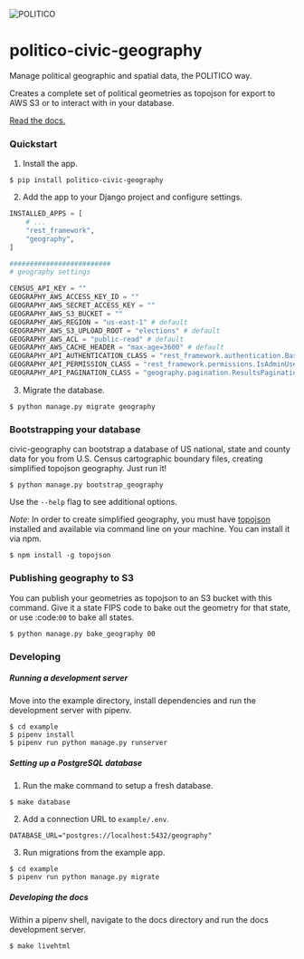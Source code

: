 ![POLITICO](https://rawgithub.com/The-Politico/src/master/images/logo/badge.png)

# politico-civic-geography

Manage political geographic and spatial data, the POLITICO way.

Creates a complete set of political geometries as topojson for export to AWS S3 or to interact with in your database.

[Read the docs.](https://politico-civic-geography.readthedocs.io)

### Quickstart

1. Install the app.

  ```
  $ pip install politico-civic-geography
  ```

2. Add the app to your Django project and configure settings.

  ```python
  INSTALLED_APPS = [
      # ...
      "rest_framework",
      "geography",
  ]

  #########################
  # geography settings

  CENSUS_API_KEY = ""
  GEOGRAPHY_AWS_ACCESS_KEY_ID = ""
  GEOGRAPHY_AWS_SECRET_ACCESS_KEY = ""
  GEOGRAPHY_AWS_S3_BUCKET = ""
  GEOGRAPHY_AWS_REGION = "us-east-1" # default
  GEOGRAPHY_AWS_S3_UPLOAD_ROOT = "elections" # default
  GEOGRAPHY_AWS_ACL = "public-read" # default
  GEOGRAPHY_AWS_CACHE_HEADER = "max-age=3600" # default
  GEOGRAPHY_API_AUTHENTICATION_CLASS = "rest_framework.authentication.BasicAuthentication" # default
  GEOGRAPHY_API_PERMISSION_CLASS = "rest_framework.permissions.IsAdminUser" # default
  GEOGRAPHY_API_PAGINATION_CLASS = "geography.pagination.ResultsPagination" # default

  ```

3. Migrate the database.

  ```
  $ python manage.py migrate geography
  ```


### Bootstrapping your database

civic-geography can bootstrap a database of US national, state and county data for you from U.S. Census cartographic boundary files, creating simplified topojson geography. Just run it!

```
$ python manage.py bootstrap_geography
```


Use the `--help` flag to see additional options.

*Note:* In order to create simplified geography, you must have [topojson](https://github.com/topojson/topojson) installed and available via command line on your machine. You can install it via npm.

```
$ npm install -g topojson
```

### Publishing geography to S3

You can publish your geometries as topojson to an S3 bucket with this command. Give it a state FIPS code to bake out the geometry for that state, or use :code:`00` to bake all states.

```
$ python manage.py bake_geography 00
```


### Developing

##### Running a development server

Move into the example directory, install dependencies and run the development server with pipenv.

  ```
  $ cd example
  $ pipenv install
  $ pipenv run python manage.py runserver
  ```

##### Setting up a PostgreSQL database

1. Run the make command to setup a fresh database.

  ```
  $ make database
  ```

2. Add a connection URL to `example/.env`.

  ```
  DATABASE_URL="postgres://localhost:5432/geography"
  ```

3. Run migrations from the example app.

  ```
  $ cd example
  $ pipenv run python manage.py migrate
  ```

##### Developing the docs

Within a pipenv shell, navigate to the docs directory and run the docs development server.

```
$ make livehtml
  ```
